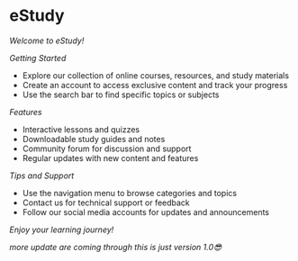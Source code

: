 # eStudy

*Welcome to eStudy!*

*Getting Started*

- Explore our collection of online courses, resources, and study materials
- Create an account to access exclusive content and track your progress
- Use the search bar to find specific topics or subjects

*Features*

- Interactive lessons and quizzes
- Downloadable study guides and notes
- Community forum for discussion and support
- Regular updates with new content and features

*Tips and Support*

- Use the navigation menu to browse categories and topics
- Contact us for technical support or feedback
- Follow our social media accounts for updates and announcements

*Enjoy your learning journey!*

*more update are coming through this is just version 1.0😎*
